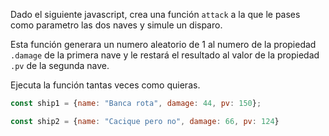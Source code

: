 Dado el siguiente javascript, crea una función `attack` a la que le pases como parametro las dos naves y simule un disparo.

Esta función generara un numero aleatorio de 1 al numero de la propiedad `.damage` de la primera nave y le restará el resultado al valor de la propiedad `.pv` de la segunda nave.

Ejecuta la función tantas veces como quieras.

```js
const ship1 = {name: "Banca rota", damage: 44, pv: 150};

const ship2 = {name: "Cacique pero no", damage: 66, pv: 124}
```